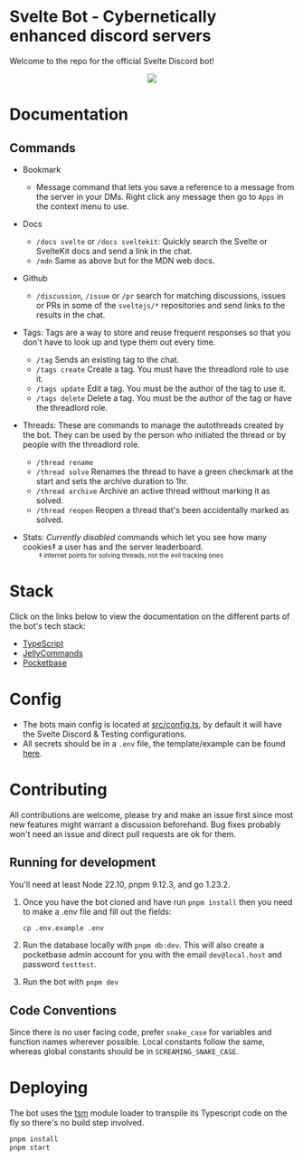 # Svelte Bot - Cybernetically enhanced discord servers

Welcome to the repo for the official Svelte Discord bot!

<div align="center"><img src="https://cdn.discordapp.com/avatars/918868862198509639/41ca0acf7bdbce019a1bf05fa0ea7062.png"></div>

# Documentation

## Commands

-   Bookmark

    -   Message command that lets you save a reference to a message from the server in your DMs. Right click any message then go to `Apps` in the context menu to use.

-   Docs

    -   `/docs svelte` or `/docs sveltekit`: Quickly search the Svelte or SvelteKit docs and send a link in the chat.
    -   `/mdn` Same as above but for the MDN web docs.

-   Github

    -   `/discussion`, `/issue` or `/pr` search for matching discussions, issues or PRs in some of the `sveltejs/*` repositories and send links to the results in the chat.

-   Tags: Tags are a way to store and reuse frequent responses so that you don't have to look up and type them out every time.

    -   `/tag` Sends an existing tag to the chat.
    -   `/tags create` Create a tag. You must have the threadlord role to use it.
    -   `/tags update` Edit a tag. You must be the author of the tag to use it.
    -   `/tags delete` Delete a tag. You must be the author of the tag or have the threadlord role.

-   Threads: These are commands to manage the autothreads created by the bot. They can be used by the person who initiated the thread or by people with the threadlord role.

    -   `/thread rename`
    -   `/thread solve` Renames the thread to have a green checkmark at the start and sets the archive duration to 1hr.
    -   `/thread archive` Archive an active thread without marking it as solved.
    -   `/thread reopen` Reopen a thread that's been accidentally marked as solved.

-   Stats: _Currently disabled_ commands which let you see how many cookies‡ a user has and the server leaderboard.  
    <span style="margin-inline-start: 4ch; font-size: 0.8em;">‡ internet points for solving threads, not the evil tracking ones</small>

# Stack

Click on the links below to view the documentation on the different parts of the bot's tech stack:

-   [TypeScript](https://www.typescriptlang.org/docs/)
-   [JellyCommands](https://github.com/ghostdevv/jellycommands)
-   [Pocketbase](https://pocketbase.io)

# Config

-   The bots main config is located at [src/config.ts](src/config.ts), by default it will have the Svelte Discord & Testing configurations.
-   All secrets should be in a `.env` file, the template/example can be found [here](./.env.example).

# Contributing

All contributions are welcome, please try and make an issue first since most new features might warrant a discussion beforehand. Bug fixes probably won't need an issue and direct pull requests are ok for them.

## Running for development

You'll need at least Node 22.10, pnpm 9.12.3, and go 1.23.2.

1. Once you have the bot cloned and have run `pnpm install` then you need to make a .env file and fill out the fields:

    ```sh
    cp .env.example .env
    ```

2. Run the database locally with `pnpm db:dev`. This will also create a pocketbase admin account for you with the email `dev@local.host` and password `testtest`.

3. Run the bot with `pnpm dev`

## Code Conventions

Since there is no user facing code, prefer `snake_case` for variables and function names wherever possible. Local constants follow the same, whereas global constants should be in `SCREAMING_SNAKE_CASE`.

# Deploying

The bot uses the [tsm](https://github.com/lukeed/tsm) module loader to transpile its Typescript code on the fly so there's no build step involved.

```sh
pnpm install
pnpm start
```
